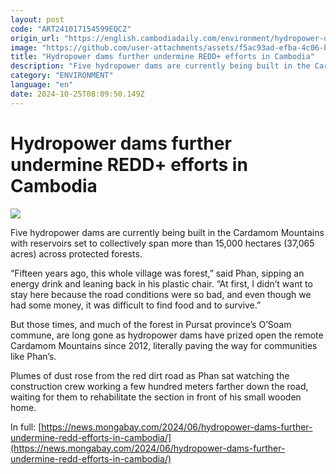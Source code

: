 ```yaml
---
layout: post
code: "ART241017154599EQCZ"
origin_url: "https://english.cambodiadaily.com/environment/hydropower-dams-further-undermine-redd-efforts-in-cambodia-188388/"
image: "https://github.com/user-attachments/assets/f5ac93ad-efba-4c06-bd55-01291daf2c71"
title: "Hydropower dams further undermine REDD+ efforts in Cambodia"
description: "Five hydropower dams are currently being built in the Cardamom Mountains with reservoirs set to collectively span more than 15,000 hectares (37,065 acres) across protected forests."
category: "ENVIRONMENT"
language: "en"
date: 2024-10-25T08:09:50.149Z
---
```


# Hydropower dams further undermine REDD+ efforts in Cambodia

 ![](https://github.com/user-attachments/assets/433a76a6-8832-4a5e-ac08-37264f30bcee)

Five hydropower dams are currently being built in the Cardamom Mountains with reservoirs set to collectively span more than 15,000 hectares (37,065 acres) across protected forests.

“Fifteen years ago, this whole village was forest,” said Phan, sipping an energy drink and leaning back in his plastic chair. “At first, I didn’t want to stay here because the road conditions were so bad, and even though we had some money, it was difficult to find food and to survive.”

But those times, and much of the forest in Pursat province’s O’Soam commune, are long gone as hydropower dams have prized open the remote Cardamom Mountains since 2012, literally paving the way for communities like Phan’s.

Plumes of dust rose from the red dirt road as Phan sat watching the construction crew working a few hundred meters farther down the road, waiting for them to rehabilitate the section in front of his small wooden home.

In full: [https://news.mongabay.com/2024/06/hydropower-dams-further-undermine-redd-efforts-in-cambodia/](https://news.mongabay.com/2024/06/hydropower-dams-further-undermine-redd-efforts-in-cambodia/)